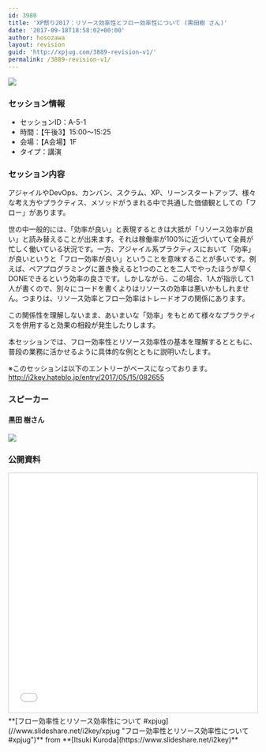 ```yaml
---
id: 3980
title: 'XP祭り2017：リソース効率性とフロー効率性について (黒田樹 さん)'
date: '2017-09-18T18:58:02+00:00'
author: hosozawa
layout: revision
guid: 'http://xpjug.com/3889-revision-v1/'
permalink: /3889-revision-v1/
---
```


![](http://xpjug.com/wp-content/uploads/2017/09/xp2017-sessioin-a5-1.png)

### セッション情報

- セッションID：A-5-1
- 時間：【午後3】15:00～15:25
- 会場：【A会場】1F
- タイプ：講演

### セッション内容

アジャイルやDevOps、カンバン、スクラム、XP、リーンスタートアップ、様々な考え方やプラクティス、メソッドがうまれる中で共通した価値観としての「フロー」があります。

世の中一般的には、「効率が良い」と表現するときは大抵が「リソース効率が良い」と読み替えることが出来ます。それは稼働率が100%に近づいていて全員が忙しく働いている状況です。一方、アジャイル系プラクティスにおいて「効率」が良いというと「フロー効率が良い」ということを意味することが多いです。例えば、ペアプログラミングに置き換えると1つのことを二人でやったほうが早くDONEできるという効率の良さです。しかしながら、この場合、1人が指示して1人が書くので、別々にコードを書くよりはリソースの効率は悪いかもしれません。つまりは、リソース効率とフロー効率はトレードオフの関係にあります。

この関係性を理解しないまま、あいまいな「効率」をもとめて様々なプラクティスを併用すると効果の相殺が発生したりします。

本セッションでは、フロー効率性とリソース効率性の基本を理解するとともに、普段の業務に活かせるように具体的な例とともに説明いたします。

※このセッションは以下のエントリーがベースになっております。  
http://i2key.hateblo.jp/entry/2017/05/15/082655

### スピーカー

#### 黒田 樹さん

![](http://xpjug.com/wp-content/uploads/2017/08/kuroda-itsuki.png)

### 公開資料

<iframe allowfullscreen="allowfullscreen" frameborder="0" height="485" marginheight="0" marginwidth="0" scrolling="no" src="//www.slideshare.net/slideshow/embed_code/key/98ZGODAO4v7qY3" style="border: 1px solid #CCC; border-width: 1px; margin-bottom: 5px; max-width: 100%;" width="595"> </iframe>

<div style="margin-bottom: 5px;"> **[フロー効率性とリソース効率性について #xpjug](//www.slideshare.net/i2key/xpjug "フロー効率性とリソース効率性について #xpjug")**  from **[Itsuki Kuroda](https://www.slideshare.net/i2key)**</div>